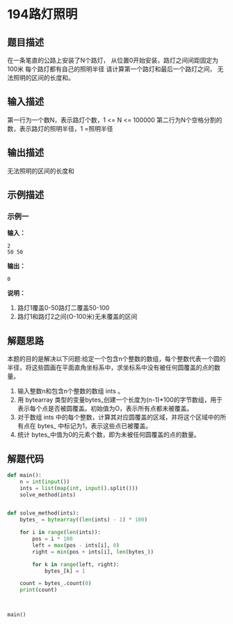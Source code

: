 # 194路灯照明

## 题目描述

在一条笔直的公路上安装了N个路灯，
从位置0开始安装，路灯之间间距固定为100米
每个路灯都有自己的照明半径
请计算第一个路灯和最后一个路灯之间，
无法照明的区间的长度和。

## 输入描述

第一行为一个数N，表示路灯个数，1 <= N <= 100000
第二行为N个空格分割的数，表示路灯的照明半径，1 =照明半径

## 输出描述

无法照明的区间的长度和

## 示例描述

### 示例一

**输入：**

```shell
2
50 50
```

**输出：**

```shell
0
```

**说明：**

1. 路灯1覆盖0-50路灯二覆盖50-100
2. 路灯1和路灯2之间(O-100米)无未覆盖的区间

## 解题思路

本题的目的是解决以下问题:给定一个包含n个整数的数组，每个整数代表一个圆的半径，将这些圆画在平面直角坐标系中，求坐标系中没有被任何圆覆盖的点的数量。

1. 输入整数n和包含n个整数的数组 ints 。
2. 用 bytearray 类型的变量bytes_创建一个长度为(n-1)*100的字节数组，用于表示每个点是否被圆覆盖。初始值为О，表示所有点都未被覆盖。
3. 对于数组 ints 中的每个整数，计算其对应圆覆盖的区域，并将这个区域中的所有点在 bytes_ 中标记为1，表示这些点已被覆盖。
4. 统计 bytes_中值为0的元素个数，即为未被任何圆覆盖的点的数量。

## 解题代码

```python
def main():
    n = int(input())
    ints = list(map(int, input().split()))
    solve_method(ints)


def solve_method(ints):
    bytes_ = bytearray((len(ints) - 1) * 100)

    for i in range(len(ints)):
        pos = i * 100
        left = max(pos - ints[i], 0)
        right = min(pos + ints[i], len(bytes_))

        for k in range(left, right):
            bytes_[k] = 1

    count = bytes_.count(0)
    print(count)



main()
```

